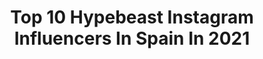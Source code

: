 ---
title: Top 10 Hypebeast Instagram Influencers In Spain In 2021
description: >-
  Find top hypebeast Instagram influencers in Spain in 2021. Most popular hashtags: #hypebeast #ig #streetwear #portrait.
platform: Instagram
hits: 29
text_top: Discover the top-rated Instagram profiles on inBeat.
text_bottom: inBeat holds 29 Instagram influencers like this in Spain for you to connect with.
profiles:
  - username: "wthz.photos"
    fullname: >-
      AleXx
    bio: >-
      Cuenta principal // @wthz.alex Sesiones dm o correo📩 Nikon D800📸 Madrid📍
    location: "Spain"
    followers: 12469
    engagement: 1533
    commentsToLikes: 0.052210
    id: ck13c9osyza6a0i19kz2i5blj
    verified: false
    hashtags: "#canon, #model, #marcosalberca, #hiclavero"
  - username: "li4mdj"
    fullname: >-
      LI4M
    bio: >-
      I make music I play music Madrid
    location: "Spain"
    followers: 2209
    engagement: 1671
    commentsToLikes: 0.080477
    id: ck9weq1asleew0j78q1yvpvli
    verified: false
    hashtags: "#hypebeast, #beatmaker, #djlife, #music"
  - username: "petit_tuzer"
    fullname: >-
      PETIT TUZER
    bio: >-
      Mis fotos @fotosbypetit -@meas_632 -#petitenlacasa -🇲🇽 -el tío más suave y borracho
    location: "Spain"
    followers: 38630
    engagement: 295
    commentsToLikes: 0.053382
    id: ckap941sjr2990i78n2dqgm7g
    verified: false
    hashtags: ""
  - username: "veodelejos"
    fullname: >-
      
    bio: >-
      Maniger: @igersmadrid Arquitecto Tecnico y fotógrafo con presbicia.
    location: "Spain"
    followers: 5442
    engagement: 1437
    commentsToLikes: 0.103845
    id: ck5q48m5zo6d30i114bq55x9a
    verified: false
    hashtags: "#living, #hellofrom, #spain, #instagramjapan"
  - username: "estercuni"
    fullname: >-
      Ester Cuni
    bio: >-
      Descubriendo la magia de la vida 💛✨ 📍España, Islas Canarias 📩️ ester.cuni@gmail.com
    location: "Spain"
    followers: 180556
    engagement: 90
    commentsToLikes: 0.009877
    id: ck138ashjfc7n0i19kmpxvltk
    verified: false
    hashtags: "#wanderlust, #nature, #publicidad, #visualgang"
  - username: "christianbelmont_"
    fullname: >-
      📷 Christian Bélmont
    bio: >-
      a l i c a n t e - e l c h e 🌍 📸 // 🎥 // c o l l a b : MD youtube // twitch // web ⬇️
    location: "Spain"
    followers: 10164
    engagement: 561
    commentsToLikes: 0.029171
    id: ck6tt0nwm7wpf0j7154k4shck
    verified: false
    hashtags: "#cityphotography, #thenorthframe, #visualsoflife, #visualart"
  - username: "german__hernandez"
    fullname: >-
      Germán  Hernández
    bio: >-
      📷 fotógrafo y retocador 📩 Sesiones: mensaje directo 🏚 Castelldefels | Barcelona #portrait #portraitstream #agameofportraits
    location: "Spain"
    followers: 5491
    engagement: 565
    commentsToLikes: 0.014552
    id: ck13a2vxjod200i19etboffoj
    verified: false
    hashtags: "#naturediversity, #portraitstream, #photographysouls, #portraitfolk"
  - username: "aesc_designs"
    fullname: >-
      Andre Escobedo Designs
    bio: >-
      Internacional 🌎quieres unos? mándame mensaje Artículos pintados a mano👌🏻 Nuevo León, Mex🇲🇽 tengo 18 años Estudio Diseño Industrial FARQ YouTube
    location: "Spain"
    followers: 147598
    engagement: 564
    commentsToLikes: 0.007022
    id: ckap3f6mb2tpo0i78o72yc2vy
    verified: false
    hashtags: "#custom, #customs, #kicksonfire, #angelusdirect"
  - username: "riviersneda"
    fullname: >-
      Carlos Neda
    bio: >-
      -3D Art Director at @reisinger.studio -Digital Designer - Avialable for freelance: Carlos.neda16@gmail.com
    location: "Spain"
    followers: 20500
    engagement: 759
    commentsToLikes: 0.022206
    id: ck0ubtchhfd4p0i199z7wjjn8
    verified: false
    hashtags: "#art, #reisingerstudio, #sculptureart, #homedecor"
  - username: "igdailyshoes"
    fullname: >-
      DAILYSHOES
    bio: >-
      Your trusted online store! - ✈️ Shipping worldwide 📤 Orders through our website 📲 24h Customer Service OUR WEB ⬇️⬇️
    location: "Spain"
    followers: 224762
    engagement: 119
    commentsToLikes: 0.006226
    id: ckf5kzkutnsm50j23qt28qz8l
    verified: false
    hashtags: "#nike, #crepprotect, #sneakcorner, #snkrskickcheck"
---